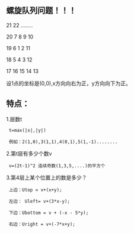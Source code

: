 螺旋队列问题！！！
---------------------------------------------------------
21     22  ........

20     7     8     9     10
 
19     6     1     2     11
 
18     5     4     3     12

17     16    15    14    13

设1点的坐标是(0,0),x方向向右为正，y方向向下为正。

特点：
------------------------------------------------------------
   1.层数t
   
     t=max(|x|,|y|)
     
     例如：2(1,0),3(1,1),4(0,1),5(1,-1)........
     
   2.第t层有多少个数v
   
     v=(2t-1)^2 连续奇数(1,3,5,....)的平方个
     
   3.第4层上某个位置上的数是多少？
   
     上边：Utop = v+(x+y);
     
     左边： Uleft= v+(3*x-y);
     
     下边：Ubottom = v + (-x - 5*y);
     
     右边：Uright = v+(-7*x+y);
